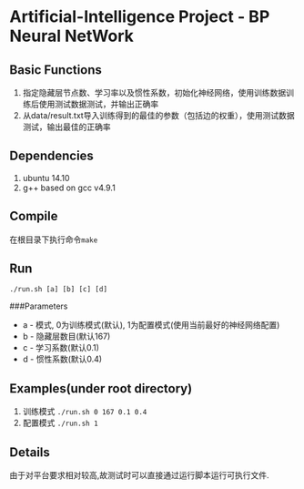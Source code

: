 Artificial-Intelligence Project - BP Neural NetWork
==========================

Basic Functions
-----------------
1. 指定隐藏层节点数、学习率以及惯性系数，初始化神经网络，使用训练数据训练后使用测试数据测试，并输出正确率
2. 从data/result.txt导入训练得到的最佳的参数（包括边的权重），使用测试数据测试，输出最佳的正确率

Dependencies
------------------
1. ubuntu 14.10
2. g++ based on gcc v4.9.1


Compile
------------------
在根目录下执行命令`make`


Run
------------------
`./run.sh [a] [b] [c] [d]`

###Parameters
* a - 模式, 0为训练模式(默认), 1为配置模式(使用当前最好的神经网络配置)
* b - 隐藏层数目(默认167)
* c - 学习系数(默认0.1)
* d - 惯性系数(默认0.4)
    

Examples(under root directory)
-------------------
1. 训练模式
`./run.sh 0 167 0.1 0.4`
2. 配置模式
`./run.sh 1`


Details
------------------
由于对平台要求相对较高,故测试时可以直接通过运行脚本运行可执行文件.
